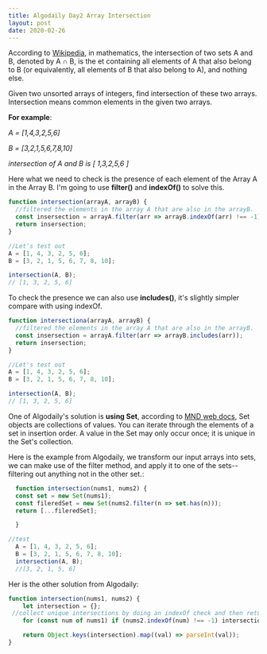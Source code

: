 ```yaml
---
title: Algodaily Day2 Array Intersection
layout: post
date: 2020-02-26
---
```


According to [Wikipedia](<"https://en.wikipedia.org/wiki/Intersection_(set_theory)">), in mathematics, the intersection of two sets A and B, denoted by A ∩ B, is the et containing all elements of A that also belong to B (or equivalently, all elements of B that also belong to A), and nothing else.

Given two unsorted arrays of integers, find intersection of these two arrays. Intersection means common elements in the given two arrays.

**For example**:

_A = [1,4,3,2,5,6]_

_B = [3,2,1,5,6,7,8,10]_

_intersection of A and B is [ 1,3,2,5,6 ]_

Here what we need to check is the presence of each element of the Array A in the Array B.
I'm going to use **filter()** and **indexOf()** to solve this.

```javascript
function intersection(arrayA, arrayB) {
  //filtered the elements in the array A that are also in the arrayB.
  const insersection = arrayA.filter(arr => arrayB.indexOf(arr) !== -1);
  return insersection;
}

//Let's test out
A = [1, 4, 3, 2, 5, 6];
B = [3, 2, 1, 5, 6, 7, 8, 10];

intersection(A, B);
// [1, 3, 2, 5, 6]
```

To check the presence we can also use **includes()**, it's slightly simpler compare with using indexOf.

```javascript
function intersectiona(arrayA, arrayB) {
  //filtered the elements in the array A that are also in the arrayB.
  const insersection = arrayA.filter(arr => arrayB.includes(arr));
  return insersection;
}

//Let's test out
A = [1, 4, 3, 2, 5, 6];
B = [3, 2, 1, 5, 6, 7, 8, 10];

intersection(A, B);
// [1, 3, 2, 5, 6]
```

One of Algodaily's solution is **using Set**, according to [MND web docs]("https://developer.mozilla.org/en-US/docs/Web/JavaScript/Reference/Global_Objects/Set), Set objects are collections of values. You can iterate through the elements of a set in insertion order. A value in the Set may only occur once; it is unique in the Set's collection.

Here is the example from Algodaily, we transform our input arrays into sets, we can make use of the filter method, and apply it to one of the sets-- filtering out anything not in the other set.:

```javascript
  function intersection(nums1, nums2) {
  const set = new Set(nums1);
  const fileredSet = new Set(nums2.filter(n => set.has(n)));
  return [...fileredSet];

  }

//test
  A = [1, 4, 3, 2, 5, 6];
  B = [3, 2, 1, 5, 6, 7, 8, 10];
  intersection(A, B);
  //[3, 2, 1, 5, 6]
```

Her is the other solution from Algodaily:
```javascript
function intersection(nums1, nums2) {
	let intersection = {};
 //collect unique intersections by doing an indexOf check and then returning it in array form:
	for (const num of nums1) if (nums2.indexOf(num) !== -1) intersection[num] = 1;

	return Object.keys(intersection).map((val) => parseInt(val));
}

```
